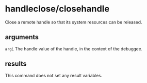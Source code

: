 # handleclose/closehandle

Close a remote handle so that its system resources can be released.

## arguments

`arg1` The handle value of the handle, in the context of the debuggee.

## results

This command does not set any result variables.